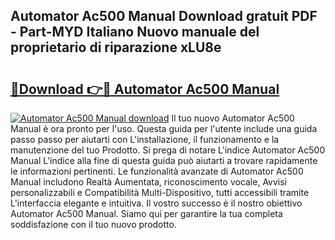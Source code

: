 ## Automator Ac500 Manual Download gratuit PDF - Part-MYD Italiano Nuovo manuale del proprietario di riparazione xLU8e

# <h2><a href="http://dfgwqm7.blite.top/?on=Automator+Ac500+Manual">🔗Download 👉🔴 Automator Ac500 Manual</a></h2>

[![Automator Ac500 Manual download](https://i.imgur.com/lujVjoI.png)](http://dfgwqm7.blite.top/?on=Automator+Ac500+Manual)
Il tuo nuovo Automator Ac500 Manual è ora pronto per l'uso. Questa guida per l'utente include una guida passo passo per aiutarti con L'installazione, il funzionamento e la manutenzione del tuo Prodotto. Si prega di notare L'indice Automator Ac500 Manual L'indice alla fine di questa guida può aiutarti a trovare rapidamente le informazioni pertinenti. Le funzionalità avanzate di Automator Ac500 Manual includono Realtà Aumentata, riconoscimento vocale, Avvisi personalizzabili e Compatibilità Multi-Dispositivo, tutti accessibili tramite L'interfaccia elegante e intuitiva. Il vostro successo è il nostro obiettivo Automator Ac500 Manual. Siamo qui per garantire la tua completa soddisfazione con il tuo nuovo prodotto.
